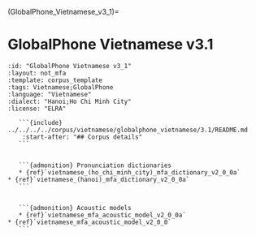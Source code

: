 
(GlobalPhone_Vietnamese_v3_1)=
# GlobalPhone Vietnamese v3.1

``````{corpus} GlobalPhone Vietnamese v3.1
:id: "GlobalPhone Vietnamese v3_1"
:layout: not_mfa
:template: corpus_template
:tags: Vietnamese;GlobalPhone
:language: "Vietnamese"
:dialect: "Hanoi;Ho Chi Minh City"
:license: "ELRA"

   ```{include} ../../../../corpus/vietnamese/globalphone_vietnamese/3.1/README.md
    :start-after: "## Corpus details"
   ```


   ```{admonition} Pronunciation dictionaries
   * {ref}`vietnamese_(ho_chi_minh_city)_mfa_dictionary_v2_0_0a`
* {ref}`vietnamese_(hanoi)_mfa_dictionary_v2_0_0a`
   ```


   ```{admonition} Acoustic models
   * {ref}`vietnamese_mfa_acoustic_model_v2_0_0a`
* {ref}`vietnamese_mfa_acoustic_model_v2_0_0`
   ```
``````
